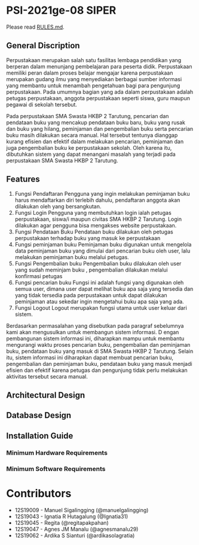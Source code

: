 # PSI-2021ge-08 SIPER
Please read [RULES.md](RULES.md).

## General Discription
Perpustakaan merupakan salah satu fasilitas lembaga pendidikan yang berperan dalam menunjang pembelajaran para peserta didik. Perpustakaan memiliki peran dalam proses belajar mengajar karena perpustakaan merupakan gudang ilmu yang menyediakan berbagai sumber informasi yang membantu untuk menambah pengetahuan bagi para pengunjung perpustakaan. Pada umumnya bagian yang ada dalam perpustakaan adalah petugas perpustakaan, anggota perpustakaan seperti siswa, guru maupun pegawai di sekolah tersebut.

Pada perpustakaan SMA Swasta HKBP 2 Tarutung, pencarian dan pendataan buku yang mencakup pendataan buku baru, buku yang rusak dan buku yang hilang, peminjaman dan pengembalian buku serta pencarian buku masih dilakukan secara manual. Hal tersebut tentunya dianggap kurang efisien dan efektif dalam melakukan pencarian, peminjaman dan juga pengembalian buku ke perpustakaan sekolah. Oleh karena itu, dibutuhkan sistem yang dapat menangani masalah yang terjadi pada perpustakaan SMA Swasta HKBP 2 Tarutung.
## Features
1.	Fungsi Pendaftaran
Pengguna yang ingin melakukan peminjaman buku harus mendaftarkan diri terlebih dahulu, pendaftaran anggota akan dilakukan oleh yang bersangkutan.
2.	Fungsi Login
Pengguna yang membutuhkan login ialah petugas perpustakaan, siswa/i maupun civitas SMA HKBP 2 Tarutung. Login dilakukan agar pengguna bisa mengakses website perpustakaan.
3.	Fungsi Pendataan Buku
Pendataan buku dilakukan oleh petugas perpustakaan terhadap buku yang masuk ke perpustakaan
4.	Fungsi peminjaman buku
Peminjaman buku digunakan untuk mengelola data peminjaman buku yang dimulai dari pencarian buku oleh user, lalu melakukan peminjaman buku melalui petugas.
5.	Fungsi Pengembalian buku
Pengembalian buku dilakukan oleh user yang sudah meminjam buku , pengembalian dilakukan melalui konfirmasi petugas
6.	Fungsi pencarian buku
Fungsi ini adalah fungsi yang digunakan oleh semua user, dimana user dapat melihat buku apa saja yang tersedia dan yang tidak tersedia pada perpustakaan untuk dapat dilakukan peminjaman atau sekedar ingin mengetahui buku apa saja yang ada.
7.	Fungsi Logout
Logout merupakan fungsi utama untuk user keluar dari sistem.


Berdasarkan permasalahan yang disebutkan pada paragraf sebelumnya kami akan mengusulkan untuk membangun sistem informasi. D
engan pembangunan sistem informasi ini, diharapkan mampu untuk membantu mengurangi waktu proses pencarian buku, pengembalian dan peminjaman buku, pendataan buku yang masuk di SMA Swasta HKBP 2 Tarutung. Selain itu, sistem informasi ini diharapkan dapat membuat pencarian buku, pengembalian dan peminjaman buku, pendataan buku yang masuk menjadi efisien dan efektif karena petugas dan pengunjung tidak perlu melakukan aktivitas tersebut secara manual.

## Architectural Design

## Database Design

## Installation Guide

### Minimum Hardware Requirements

### Minimum Software Requirements

# Contributors
+ 12S19009 - Manuel Sigalingging (@manuelgalingging)
+ 12S19043 - Ignatia R Hutagalung (@Ignatia31)
+ 12S19045 - Regita (@regitapakpahan)
+ 12S19047 - Agnes JM Manalu (@agnesmanalu29)
+ 12S19062 - Ardika S Sianturi (@ardikasolagratia)
